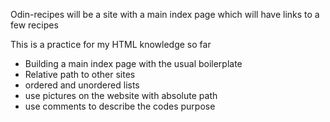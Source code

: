 Odin-recipes will be a site with a main index page which will have links to a few recipes

This is a practice for my HTML knowledge so far
- Building a main index page with the usual boilerplate
- Relative path to other sites
- ordered and unordered lists
- use pictures on the website with absolute path
- use comments to describe the codes purpose